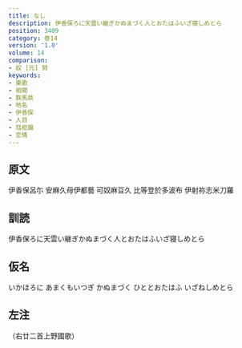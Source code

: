 ```yaml
---
title: なし
description: 伊香保ろに天雲い継ぎかぬまづく人とおたはふいざ寝しめとら
position: 3409
category: 巻14
version: '1.0'
volume: 14
comparison:
- 奴 [元] 努
keywords:
- 東歌
- 相聞
- 群馬県
- 地名
- 伊香保
- 人目
- 尫柜蹋
- 恋情
---
```


## 原文

伊香保呂尓 安麻久母伊都藝 可奴麻豆久 比等登於多波布 伊射祢志米刀羅

## 訓読

伊香保ろに天雲い継ぎかぬまづく人とおたはふいざ寝しめとら

## 仮名

いかほろに あまくもいつぎ かぬまづく ひととおたはふ いざねしめとら

## 左注

（右廿二首上野國歌）
